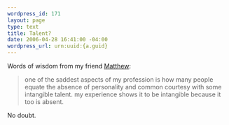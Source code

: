```yaml
--- 
wordpress_id: 171
layout: page
type: text
title: Talent?
date: 2006-04-28 16:41:00 -04:00
wordpress_url: urn:uuid:{a.guid}
---
```

<p>Words of wisdom from my friend <a href="http://www.feldt.com/site/entertain/ideas.action?ideaDate=2006-04-19" title="">Matthew</a>:</p>

<blockquote>
    <p>one of the saddest aspects of my profession is how many people equate the absence of personality and common courtesy with some intangible talent. my experience shows it to be intangible because it too is absent.</p>
</blockquote>

<p>No doubt.</p>
